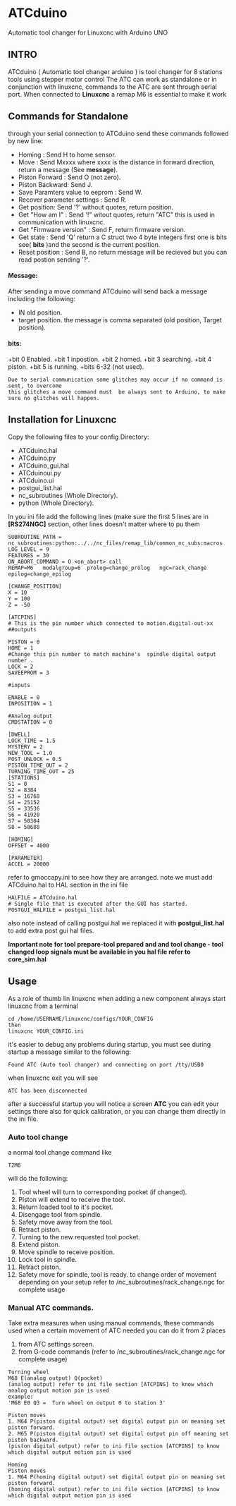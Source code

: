 # ATCduino
Automatic tool changer for Linuxcnc with Arduino UNO
## INTRO
ATCduino ( Automatic tool changer arduino ) is tool changer for 8 stations tools using stepper motor control
The ATC can work as standalone or in conjunction with linuxcnc, commands to the ATC are sent through serial port.
When connected to **Linuxcnc** a remap M6 is essential to make it work
## Commands for Standalone 
through your serial connection to ATCduino send these commands followed by new line:
 + Homing : Send H  to home sensor. 
 + Move   : Send Mxxxx where xxxx is the distance in forward direction, return a message (See **message**).
 + Piston Forward : Send O (not zero).
 + Piston Backward: Send J.
 + Save Paramters value to eeprom : Send W.
 + Recover parameter settings : Send R.
 + Get position: Send '?' without quotes, return position.
 + Get "How am I" : Send '!" witout quotes, return "ATC" this is used in communication with linuxcnc.
 + Get "Firmware version" : Send F, return firmware version.
 + Get state : Send 'Q' return a C struct two 4 byte integers first one is bits see( **bits** )and the second is the current position.
 + Reset position : Send B, no return message will be recieved but you can read postion sending '?'.
#### Message:
 After sending a move command ATCduino will send back a message including the following:
 + IN old position.
 + target position.
  the message is comma separated (old position, Target position).
#### bits:
  +bit 0 Enabled.
  +bit 1 inpostion.
  +bit 2 homed.
  +bit 3 searching.
  +bit 4 piston.
  +bit 5 is running.
  +bits 6-32 (not used). 
  
 ```
 Due to serial communication some glitches may occur if no command is sent, to overcome 
 this glitches a move command must  be always sent to Arduino, to make sure no glitches will happen.
 ```
 
## Installation for Linuxcnc
Copy the following files to your config Directory:
+ ATCduino.hal
+ ATCduino.py
+ ATCduino_gui.hal
+ ATCduinoui.py
+ ATCduino.ui
+ postgui_list.hal
+ nc_subroutines (Whole Directory).
+ python (Whole Directory).

In you ini file add the following lines (make sure the first 5 lines are in **[RS274NGC]** section, other lines doesn't matter
where to pu them

```
SUBROUTINE_PATH = nc_subroutines:python:../../nc_files/remap_lib/common_nc_subs:macros
LOG_LEVEL = 9
FEATURES = 30
ON_ABORT_COMMAND = O <on_abort> call
REMAP=M6   modalgroup=6  prolog=change_prolog   ngc=rack_change  epilog=change_epilog

[CHANGE_POSITION]
X = 10
Y = 100
Z = -50

[ATCPINS]
# This is the pin number which connected to motion.digital-out-xx
##outputs

PISTON = 0
HOME = 1
#Change this pin number to match machine's  spindle digital output number .
LOCK = 2
SAVEEPROM = 3

#inputs

ENABLE = 0
INPOSITION = 1

#Analog output
CMDSTATION = 0

[DWELL]
LOCK_TIME = 1.5
MYSTERY = 2
NEW_TOOL = 1.0
POST_UNLOCK = 0.5
PISTON_TIME_OUT = 2
TURNING_TIME_OUT = 25
[STATIONS]
S1 = 0
S2 = 8384
S3 = 16768
S4 = 25152
S5 = 33536
S6 = 41920
S7 = 50304
S8 = 58688

[HOMING]
OFFSET = 4000

[PARAMETER]
ACCEL = 20000
```
refer to gmoccapy.ini to see how they are arranged.
note we must add ATCduino.hal to HAL section in the ini file
```
HALFILE = ATCduino.hal
# Single file that is executed after the GUI has started.
POSTGUI_HALFILE = postgui_list.hal
```
also note instead of calling postgui.hal we replaced it with **postgui_list.hal** to add extra post gui hal files.

**Important note for tool prepare-tool prepared and and tool change - tool changed loop signals
must be available in you hal file refer to core_sim.hal**

## Usage
As a role of thumb lin linuxcnc when adding a new component always start linuxcnc from a terminal 
```
cd /home/USERNAME/linuxcnc/configs/YOUR_CONFIG
then
linuxcnc YOUR_CONFIG.ini
```
it's easier to debug any problems during startup, you must see during startup a message similar to the following:
``` 
Found ATC (Auto tool changer) and connecting on port /tty/USB0 
```
when linuxcnc exit you will see 
```
ATC has been disconnected
```
after a successful startup you will notice a screen **ATC** you can edit your settings there also for quick calibration, or you can change them directly in the ini file.
### Auto tool change
a normal tool change command like
```
T2M6
```
will do the following:
1. Tool wheel will turn to corresponding pocket (if changed).
2. Piston will extend to receive the tool.
3. Return loaded tool to it's pocket.
4. Disengage tool from spindle.
5. Safety move away from the tool.
6. Retract piston.
7. Turning to the new requested tool pocket.
8. Extend piston.
9. Move spindle to receive position.
10. Lock tool in spindle.
11. Retract piston.
12. Safety move for spindle, tool is ready.
to change order of movement depending on your setup refer to /nc_subroutines/rack_change.ngc for complete usage

### Manual ATC commands.
Take extra measures when using manual commands, these commands used when a certain movement of ATC needed 
you can do it from 2 places 
1. from ATC settings screen.
2. from G-code commands (refer to /nc_subroutines/rack_change.ngc for complete usage)
```
Turning wheel
M68 E(analog output) Q(pocket)
(analog output) refer to ini file section [ATCPINS] to know which analog output motion pin is used
example:
'M68 E0 Q3 =  Turn wheel on output 0 to station 3'
```
```
Piston moves
1. M64 P(piston digital output) set digital output pin on meaning set piston forward.
2. M65 P(piston digital output) set digital output pin off meaning set piston backward.
(piston digital output) refer to ini file section [ATCPINS] to know which digital output motion pin is used

```
```
Homing
Piston moves
1. M64 P(homing digital output) set digital output pin on meaning set piston forward.
(homing digital output) refer to ini file section [ATCPINS] to know which digital output motion pin is used
```





